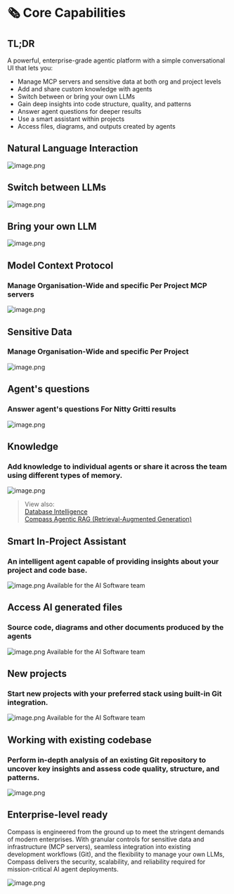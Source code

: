 # 🗞️ Core Capabilities

## TL;DR
A powerful, enterprise-grade agentic platform with a simple conversational UI that lets you:
- Manage MCP servers and sensitive data at both org and project levels
- Add and share custom knowledge with agents
- Switch between or bring your own LLMs
- Gain deep insights into code structure, quality, and patterns
- Answer agent questions for deeper results
- Use a smart assistant within projects
- Access files, diagrams, and outputs created by agents

## Natural Language Interaction

![image.png](/getting_started/assets/key_features/image0.png)

## Switch between LLMs

![image.png](/getting_started/assets/key_features/image1.png)

## Bring your own LLM

![image.png](/getting_started/assets/key_features/image2.png)

## Model Context Protocol
### Manage Organisation-Wide and specific Per Project MCP servers
![image.png](/getting_started/assets/key_features/image3.png)

## Sensitive Data
### Manage Organisation-Wide and specific Per Project
![image.png](/getting_started/assets/key_features/image4.png)

## Agent's questions 
### Answer agent's questions For Nitty Gritti results
![image.png](/getting_started/assets/key_features/image5.png)

## Knowledge
### Add knowledge to individual agents or share it across the team using different types of memory.
![image.png](/getting_started/assets/key_features/image6.png)

> View also:<br>
> [Database Intelligence](/agents/ai_knowlegdebase.html#database-intelligence)<br>
> [Compass Agentic RAG (Retrieval-Augmented Generation)](/ecosystem/Compass_rag.html)

## Smart In-Project Assistant
### An intelligent agent capable of providing insights about your project and code base.
![image.png](/getting_started/assets/key_features/image7.png)
Available for the AI Software team

## Access AI generated files
### Source code, diagrams and other documents produced by the agents
![image.png](/getting_started/assets/key_features/image8.png)
Available for the AI Software team

## New projects
### Start new projects with your preferred stack using built-in Git integration. 
![image.png](/getting_started/assets/key_features/image9.png)
Available for the AI Software team

## Working with existing codebase
### Perform in-depth analysis of an existing Git repository to uncover key insights and assess code quality, structure, and patterns.
![image.png](/getting_started/assets/key_features/image10.png)

## Enterprise-level ready

Compass is engineered from the ground up to meet the stringent demands of modern enterprises. With granular controls for sensitive data and infrastructure (MCP servers), seamless integration into existing development workflows (Git), and the flexibility to manage your own LLMs, Compass delivers the security, scalability, and reliability required for mission-critical AI agent deployments.

![image.png](/getting_started/assets/key_features/image11.png)